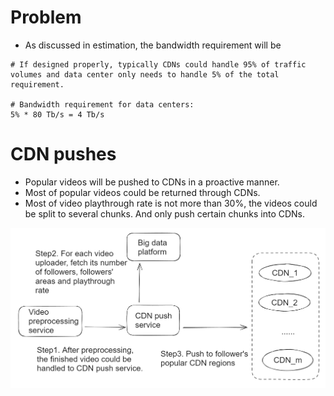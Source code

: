 # Problem
* As discussed in estimation, the bandwidth requirement will be 

``` 
# If designed properly, typically CDNs could handle 95% of traffic volumes and data center only needs to handle 5% of the total requirement. 

# Bandwidth requirement for data centers:
5% * 80 Tb/s = 4 Tb/s
```

# CDN pushes
* Popular videos will be pushed to CDNs in a proactive manner. 
* Most of popular videos could be returned through CDNs.
* Most of video playthrough rate is not more than 30%, the videos could be split to several chunks. And only push certain chunks into CDNs.

![](../.gitbook/assets/youtube_performance.png)
